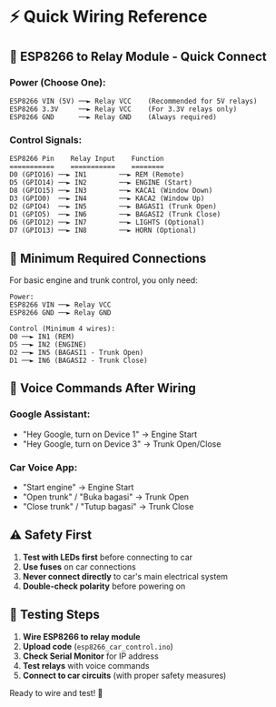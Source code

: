 # ⚡ Quick Wiring Reference

## 🔌 **ESP8266 to Relay Module - Quick Connect**

### **Power (Choose One):**
```
ESP8266 VIN (5V) ──► Relay VCC    (Recommended for 5V relays)
ESP8266 3.3V     ──► Relay VCC    (For 3.3V relays only)
ESP8266 GND      ──► Relay GND    (Always required)
```

### **Control Signals:**
```
ESP8266 Pin    Relay Input    Function
===========    ===========    ========
D0 (GPIO16) ──► IN1        ──► REM (Remote)
D5 (GPIO14) ──► IN2        ──► ENGINE (Start)
D8 (GPIO15) ──► IN3        ──► KACA1 (Window Down)
D3 (GPIO0)  ──► IN4        ──► KACA2 (Window Up)
D2 (GPIO4)  ──► IN5        ──► BAGASI1 (Trunk Open)
D1 (GPIO5)  ──► IN6        ──► BAGASI2 (Trunk Close)
D6 (GPIO12) ──► IN7        ──► LIGHTS (Optional)
D7 (GPIO13) ──► IN8        ──► HORN (Optional)
```

## 🎯 **Minimum Required Connections**

For basic engine and trunk control, you only need:

```
Power:
ESP8266 VIN ──► Relay VCC
ESP8266 GND ──► Relay GND

Control (Minimum 4 wires):
D0 ──► IN1 (REM)
D5 ──► IN2 (ENGINE)  
D2 ──► IN5 (BAGASI1 - Trunk Open)
D1 ──► IN6 (BAGASI2 - Trunk Close)
```

## 🚗 **Voice Commands After Wiring**

### **Google Assistant:**
- "Hey Google, turn on Device 1" → Engine Start
- "Hey Google, turn on Device 3" → Trunk Open/Close

### **Car Voice App:**
- "Start engine" → Engine Start
- "Open trunk" / "Buka bagasi" → Trunk Open
- "Close trunk" / "Tutup bagasi" → Trunk Close

## ⚠️ **Safety First**
1. **Test with LEDs first** before connecting to car
2. **Use fuses** on car connections
3. **Never connect directly** to car's main electrical system
4. **Double-check polarity** before powering on

## 🔧 **Testing Steps**
1. **Wire ESP8266 to relay module**
2. **Upload code** (`esp8266_car_control.ino`)
3. **Check Serial Monitor** for IP address
4. **Test relays** with voice commands
5. **Connect to car circuits** (with proper safety measures)

Ready to wire and test! 🎉
